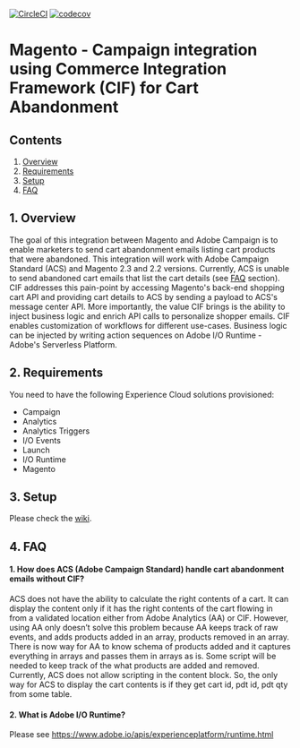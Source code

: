 [![CircleCI](https://circleci.com/gh/adobe/commerce-cif-cart-abandonment.svg?style=svg)](https://circleci.com/gh/adobe/commerce-cif-cart-abandonment)
[![codecov](https://codecov.io/gh/adobe/commerce-cif-cart-abandonment/branch/master/graph/badge.svg?token=OKEPfTKQ7l)](https://codecov.io/gh/adobe/commerce-cif-cart-abandonment)

# Magento - Campaign integration using Commerce Integration Framework (CIF) for Cart Abandonment

## Contents
1. [Overview](#1-overview)
2. [Requirements](#2-requirements)
3. [Setup](#3-setup)
4. [FAQ](#4-faq)

## 1. Overview
The goal of this integration between Magento and Adobe Campaign is to enable marketers to send cart abandonment emails listing cart products that were abandoned. This integration will work with Adobe Campaign Standard (ACS) and Magento 2.3 and 2.2 versions. Currently, ACS is unable to send abandoned cart emails that list the cart details (see [FAQ](#4-faq) section). CIF addresses this pain-point by accessing Magento's back-end shopping cart API and providing cart details to ACS by sending a payload to ACS's message center API. More importantly, the value CIF brings is the ability to inject business logic and enrich API calls to personalize shopper emails. CIF enables customization of workflows for different use-cases. Business logic can be injected by writing action sequences on Adobe I/O Runtime - Adobe's Serverless Platform.

## 2. Requirements
You need to have the following Experience Cloud solutions provisioned:

* Campaign
* Analytics
* Analytics Triggers
* I/O Events
* Launch
* I/O Runtime
* Magento

## 3. Setup

Please check the [wiki](https://github.com/adobe/commerce-cif-cart-abandonment/wiki).

## 4. FAQ

#### 1. How does ACS (Adobe Campaign Standard) handle cart abandonment emails without CIF?
ACS does not have the ability to calculate the right contents of a cart. It can display the content only if it has the right contents of the cart flowing in from a validated location either from Adobe Analytics (AA) or CIF. However, using AA only doesn’t solve this problem because AA keeps track of raw events, and adds products added in an array, products removed in an array. There is now way for AA to know schema of products added and it captures everything in arrays and passes them in arrays as is. Some script will be needed to keep track of the what products are added and removed. Currently, ACS does not allow scripting in the content block. So, the only way for ACS to display the cart contents is if they get cart id, pdt id, pdt qty from some table.

#### 2. What is Adobe I/O Runtime?
Please see https://www.adobe.io/apis/experienceplatform/runtime.html 

